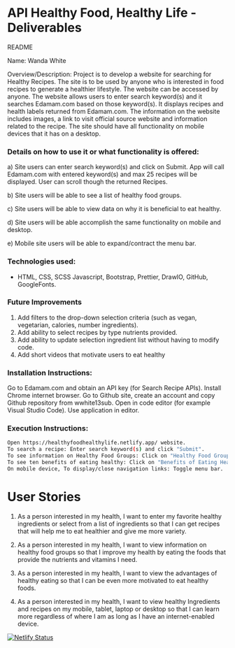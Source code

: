 # API Healthy Food, Healthy Life  - Deliverables

README

Name: Wanda White

Overview/Description: Project is to develop a website for searching for Healthy Recipes. The site is to be used by anyone who is interested in food recipes to generate a healthier lifestyle. The website can be accessed by anyone. The website allows users to enter search keyword(s) and it searches Edamam.com based on those keyword(s). It displays recipes and health labels returned from Edamam.com. The information on the website includes images, a link to visit official source website and information related to the recipe. The site should have all functionality on mobile devices that it has on a desktop.

### Details on how to use it or what functionality is offered:
a) Site users can enter search keyword(s) and click on Submit. App will call Edamam.com with entered keyword(s) and max 25 recipes will be displayed. User can scroll though the returned Recipes. 

b) Site users will be able to see a list of healthy food groups.

c) Site users will be able to view data on why it is beneficial to eat healthy. 

d) Site users will be able accomplish the same functionality on mobile and desktop. 

e) Mobile site users will be able to expand/contract the menu bar.

### Technologies used: 
- HTML, CSS, SCSS Javascript, Bootstrap, Prettier, DrawIO, GitHub, GoogleFonts.
### Future Improvements
1. Add filters to the drop-down selection criteria (such as vegan, vegetarian, calories, number ingredients).
2. Add ability to select recipes by type nutrients provided.
3. Add ability to update selection ingredient list without having to modify code.
4.  Add short videos that motivate users to eat healthy

### Installation Instructions:

Go to Edamam.com and obtain an API key (for Search Recipe APIs).
Install Chrome internet browser.
Go to Github site, create an account and copy Github repository from wwhite13sub.
Open in code editor (for example Visual Studio Code).
Use application in editor.


### Execution Instructions:
```sh
Open https://healthyfoodhealthylife.netlify.app/ website.
To search a recipe: Enter search keyword(s) and click "Submit".
To see information on Healthy Food Groups: Click on "Healthy Food Groups".
To see ten benefits of eating healthy: Click on "Benefits of Eating Healthy".
On mobile device, To display/close navigation links: Toggle menu bar.
```

# User Stories
1.	As a person interested in my health,
I want to enter my favorite healthy ingredients or select from a list of ingredients
so that I can get recipes that will help me to eat healthier and give me more variety.

2.	As a person interested in my health,
I want to view information on healthy food groups
so that I improve my health by eating the foods that provide the nutrients and vitamins I need.

3.	As a person interested in my health,
I want to view the advantages of healthy eating
so that I can be even more motivated to eat healthy foods.

4.	As a person interested in my health,
I want to view healthy Ingredients and recipes on my mobile, tablet, laptop or desktop
so that I can learn more regardless of where I am as long as I have an internet-enabled device.


[![Netlify Status](https://api.netlify.com/api/v1/badges/cd161c98-d6bb-4aa7-b6f2-f95a50c167dd/deploy-status)](https://app.netlify.com/sites/healthyfoodhealthylife/deploys)

